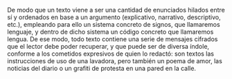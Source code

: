 De modo que un texto viene a ser una cantidad de enunciados
hilados entre sí y ordenados en base a un argumento (explicativo,
narrativo, descriptivo, etc.), empleando para ello un sistema concreto
de signos, que llamaremos lenguaje, y dentro de dicho sistema un 
código concreto que llamaremos lengua.
De ese modo, todo texto contiene una serie de mensajes cifrados que el
lector debe poder recuperar, y que puede ser de diversa índole, conforme
a los cometidos expresivos de quien lo redactó: son textos las
instrucciones de uso de una lavadora, pero también un poema de amor, las
noticias del diario o un grafiti de protesta en una pared en la calle.
